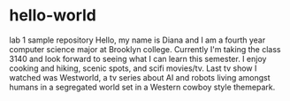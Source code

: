 # hello-world
lab 1 sample repository
Hello, my name is Diana and I am a fourth year computer science major at Brooklyn college.
Currently I'm taking the class 3140 and look forward to seeing what I can learn this semester.
I enjoy cooking and hiking, scenic spots, and scifi movies/tv. Last tv show I watched was Westworld, a tv series about 
AI and robots living amongst humans in a segregated world set in a Western cowboy style themepark.
